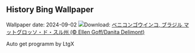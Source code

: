 ## History Bing Wallpaper
Wallpaper date: 2024-09-02
![](https://www.bing.com/th?id=OHR.BuracodasAraras_JA-JP6532536495_UHD.jpg&w=1000)Download: [ベニコンゴウインコ, ブラジル マットグロッソ・ド・スル州 (© Ellen Goff/Danita Delimont)](https://www.bing.com/th?id=OHR.BuracodasAraras_JA-JP6532536495_UHD.jpg)

Auto get programm by LtgX
